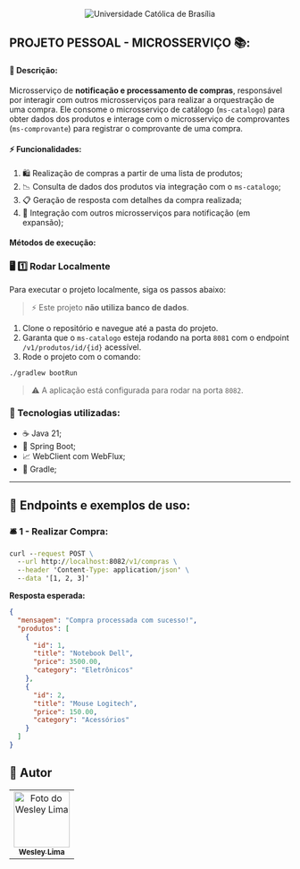 <p align="center">
  <img src="https://iili.io/3FFO5cF.png" alt="Universidade Católica de Brasília">
</p>

## PROJETO PESSOAL - MICROSSERVIÇO  📚:

#### 📖 Descrição:
Microsserviço de **notificação e processamento de compras**, responsável por interagir com outros microsserviços para realizar a orquestração de uma compra. Ele consome o microsserviço de catálogo (`ms-catalogo`) para obter dados dos produtos e interage com o microsserviço de comprovantes (`ms-comprovante`) para registrar o comprovante de uma compra.

#### ⚡ Funcionalidades:
1. 🛍️ Realização de compras a partir de uma lista de produtos;
2. 📉 Consulta de dados dos produtos via integração com o `ms-catalogo`;
3. 📋 Geração de resposta com detalhes da compra realizada;
4. 📢 Integração com outros microsserviços para notificação (em expansão);

#### Métodos de execução:

### 🖥️ **1️⃣ Rodar Localmente**
Para executar o projeto localmente, siga os passos abaixo:

> ⚡ Este projeto **não utiliza banco de dados**.

1. Clone o repositório e navegue até a pasta do projeto.
2. Garanta que o `ms-catalogo` esteja rodando na porta `8081` com o endpoint `/v1/produtos/id/{id}` acessível.
3. Rode o projeto com o comando:

```sh
./gradlew bootRun
```

> ⚠ A aplicação está configurada para rodar na porta `8082`.

### 🔧 Tecnologias utilizadas:
- ☕ Java 21;
- 🍃 Spring Boot;
- 📈 WebClient com WebFlux;
- 📓 Gradle;

---

## 📌 Endpoints e exemplos de uso:

### 🛎️ 1 - Realizar Compra:
```cmd
curl --request POST \
  --url http://localhost:8082/v1/compras \
  --header 'Content-Type: application/json' \
  --data '[1, 2, 3]'
```
**Resposta esperada:**
```json
{
  "mensagem": "Compra processada com sucesso!",
  "produtos": [
    {
      "id": 1,
      "title": "Notebook Dell",
      "price": 3500.00,
      "category": "Eletrônicos"
    },
    {
      "id": 2,
      "title": "Mouse Logitech",
      "price": 150.00,
      "category": "Acessórios"
    }
  ]
}
```

## 🚊 Autor

<table>
  <tr>
    <td align="center">
      <a href="https://www.linkedin.com/in/wesley-lima-244405251/" title="Wesley Lima">
        <img src="https://media.licdn.com/dms/image/v2/D4D03AQEVAsL2UL6A0w/profile-displayphoto-shrink_400_400/profile-displayphoto-shrink_400_400/0/1721323972268?e=1746662400&v=beta&t=4_2RDPgz5FqJ2G-yRQk3y0vWMVRpSeAPKMAO7IOFXeE" width="100px;" alt="Foto do Wesley Lima"/><br>
        <sub>
          <b>Wesley Lima</b>
        </sub>
      </a>
    </td>
  </tr>
</table>

